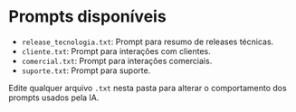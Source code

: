 # Prompts disponíveis

- `release_tecnologia.txt`: Prompt para resumo de releases técnicas.
- `cliente.txt`: Prompt para interações com clientes.
- `comercial.txt`: Prompt para interações comerciais.
- `suporte.txt`: Prompt para suporte.

Edite qualquer arquivo `.txt` nesta pasta para alterar o comportamento dos prompts usados pela IA.
